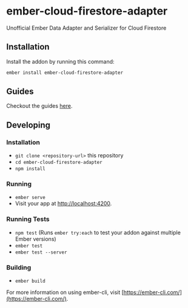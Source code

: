 # ember-cloud-firestore-adapter

Unofficial Ember Data Adapter and Serializer for Cloud Firestore

## Installation

Install the addon by running this command:

```bash
ember install ember-cloud-firestore-adapter
```

## Guides

Checkout the guides [here](https://github.com/rmmmp/ember-cloud-firestore-adapter/tree/master/guides).

## Developing

### Installation

* `git clone <repository-url>` this repository
* `cd ember-cloud-firestore-adapter`
* `npm install`

### Running

* `ember serve`
* Visit your app at [http://localhost:4200](http://localhost:4200).

### Running Tests

* `npm test` (Runs `ember try:each` to test your addon against multiple Ember versions)
* `ember test`
* `ember test --server`

### Building

* `ember build`

For more information on using ember-cli, visit [https://ember-cli.com/](https://ember-cli.com/).
